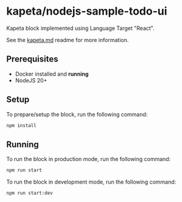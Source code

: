 # kapeta/nodejs-sample-todo-ui

Kapeta block implemented using Language Target "React".

See the [kapeta.md](kapeta.md) readme for more information.

## Prerequisites
- Docker installed and **running**
- NodeJS 20+

## Setup

To prepare/setup the block, run the following command:

```bash
npm install
```

## Running

To run the block in production mode, run the following command:

```bash
npm run start
```

To run the block in development mode, run the following command:

```bash
npm run start:dev
```
